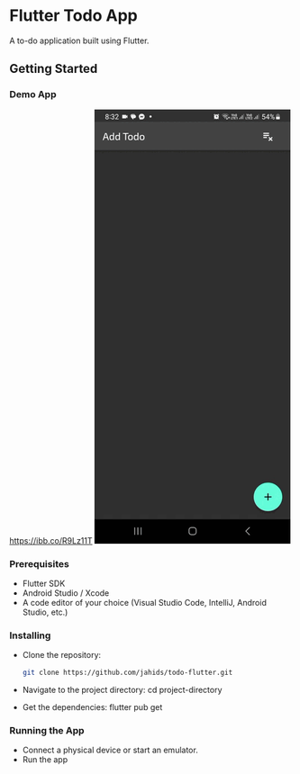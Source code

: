 

# Flutter Todo App

A to-do application built using Flutter.

## Getting Started

### Demo App
https://ibb.co/R9Lz11T
![](https://github.com/jahids/todo-flutter/blob/main/flutter.gif)

### Prerequisites

- Flutter SDK
- Android Studio / Xcode
- A code editor of your choice (Visual Studio Code, IntelliJ, Android Studio, etc.)

### Installing

- Clone the repository:

   ```sh
   git clone https://github.com/jahids/todo-flutter.git

 -   Navigate to the project directory: cd project-directory
 - Get the dependencies: flutter pub get

 ### Running the App
- Connect a physical device or start an emulator.
- Run the app 


